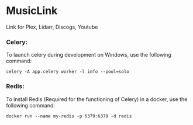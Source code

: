 # MusicLink
Link for Plex, Lidarr, Discogs, Youtube

### **Celery:**

To launch celery during development on Windows, use the following command:

`celery -A app.celery worker -l info --pool=solo`

### **Redis:**

To install Redis (Required for the functioning of Celery) in a docker, use the following command:

`docker run --name my-redis -p 6379:6379 -d redis`